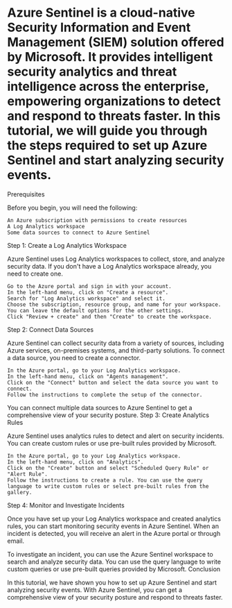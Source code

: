 # Azure Sentinel is a cloud-native Security Information and Event Management (SIEM) solution offered by Microsoft. It provides intelligent security analytics and threat intelligence across the enterprise, empowering organizations to detect and respond to threats faster. In this tutorial, we will guide you through the steps required to set up Azure Sentinel and start analyzing security events.
Prerequisites

Before you begin, you will need the following:

    An Azure subscription with permissions to create resources
    A Log Analytics workspace
    Some data sources to connect to Azure Sentinel

Step 1: Create a Log Analytics Workspace

Azure Sentinel uses Log Analytics workspaces to collect, store, and analyze security data. If you don't have a Log Analytics workspace already, you need to create one.

    Go to the Azure portal and sign in with your account.
    In the left-hand menu, click on "Create a resource".
    Search for "Log Analytics workspace" and select it.
    Choose the subscription, resource group, and name for your workspace. You can leave the default options for the other settings.
    Click "Review + create" and then "Create" to create the workspace.

Step 2: Connect Data Sources

Azure Sentinel can collect security data from a variety of sources, including Azure services, on-premises systems, and third-party solutions. To connect a data source, you need to create a connector.

    In the Azure portal, go to your Log Analytics workspace.
    In the left-hand menu, click on "Agents management".
    Click on the "Connect" button and select the data source you want to connect.
    Follow the instructions to complete the setup of the connector.

You can connect multiple data sources to Azure Sentinel to get a comprehensive view of your security posture.
Step 3: Create Analytics Rules

Azure Sentinel uses analytics rules to detect and alert on security incidents. You can create custom rules or use pre-built rules provided by Microsoft.

    In the Azure portal, go to your Log Analytics workspace.
    In the left-hand menu, click on "Analytics".
    Click on the "Create" button and select "Scheduled Query Rule" or "Alert Rule".
    Follow the instructions to create a rule. You can use the query language to write custom rules or select pre-built rules from the gallery.

Step 4: Monitor and Investigate Incidents

Once you have set up your Log Analytics workspace and created analytics rules, you can start monitoring security events in Azure Sentinel. When an incident is detected, you will receive an alert in the Azure portal or through email.

To investigate an incident, you can use the Azure Sentinel workspace to search and analyze security data. You can use the query language to write custom queries or use pre-built queries provided by Microsoft.
Conclusion

In this tutorial, we have shown you how to set up Azure Sentinel and start analyzing security events. With Azure Sentinel, you can get a comprehensive view of your security posture and respond to threats faster.

